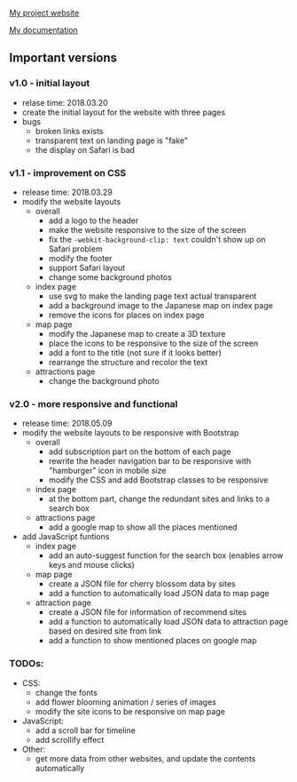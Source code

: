 [My project website](https://lucyya.github.io/sakura-chaser)

[My documentation](https://wp.nyu.edu/lucylu/web-development/midterm-documentation)

## Important versions

### v1.0 - initial layout
* relase time: 2018.03.20
* create the initial layout for the website with three pages
* bugs
	* broken links exists
	* transparent text on landing page is "fake"
	* the display on Safari is bad

### v1.1 - improvement on CSS
* release time: 2018.03.29
* modify the website layouts
	* overall
	    * add a logo to the header
	    * make the website responsive to the size of the screen
    	* fix the `-webkit-background-clip: text` couldn't show up on Safari problem
    	* modify the footer
    	* support Safari layout
    	* change some background photos
    * index page
    	* use svg to make the landing page text actual transparent
	    * add a background image to the Japanese map on index page
    	* remove the icons for places on index page
    * map page
    	* modify the Japanese map to create a 3D texture
    	* place the icons to be responsive to the size of the screen
    	* add a font to the title (not sure if it looks better)
    	* rearrange the structure and recolor the text
    * attractions page
    	* change the background photo

### v2.0 - more responsive and functional
* release time: 2018.05.09
* modify the website layouts to be responsive with Bootstrap
	* overall
		* add subscription part on the bottom of each page
		* rewrite the header navigation bar to be responsive with "hamburger" icon in mobile size
		* modify the CSS and add Bootstrap classes to be responsive
	* index page
		* at the bottom part, change the redundant sites and links to a search box
	* attractions page
		* add a google map to show all the places mentioned
* add JavaScript funtions
	* index page
		* add an auto-suggest function for the search box (enables arrow keys and mouse clicks)
	* map page
		* create a JSON file for cherry blossom data by sites
		* add a function to automatically load JSON data to map page
	* attraction page
		* create a JSON file for information of recommend sites
		* add a function to automatically load JSON data to attraction page based on desired site from link
		* add a function to show mentioned places on google map

### TODOs:
* CSS:
	* change the fonts
	* add flower blooming animation / series of images
	* modify the site icons to be responsive on map page
* JavaScript:
	*  add a scroll bar for timeline
	*  add scrollify effect
* Other:
	* get more data from other websites, and update the contents automatically
